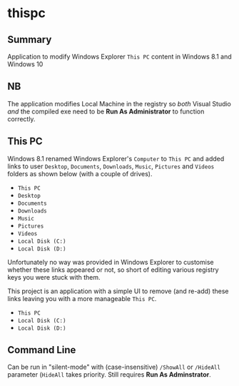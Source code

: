 thispc
======

## Summary ##

Application to modify Windows Explorer `This PC` content in Windows 8.1 and Windows 10

## NB ##

The application modifies Local Machine in the registry so *both* Visual Studio *and* the compiled exe need to be **Run As Administrator** to function correctly.

## This PC ##

Windows 8.1 renamed Windows Explorer's `Computer` to `This PC` and added links to user `Desktop`, `Documents`, `Downloads`, `Music`, `Pictures` and `Videos` folders as shown below (with a couple of drives).

- `This PC`
 - `Desktop`
 - `Documents`
 - `Downloads`
 - `Music`
 - `Pictures`
 - `Videos`
 - `Local Disk (C:)`
 - `Local Disk (D:)`

Unfortunately no way was provided in Windows Explorer to customise whether these links appeared or not, so short of editing various registry keys you were stuck with them.

This project is an application with a simple UI to remove (and re-add) these links leaving you with a more manageable `This PC`.

- `This PC`
 - `Local Disk (C:)`
 - `Local Disk (D:)`

## Command Line ##

Can be run in "silent-mode" with (case-insensitive) `/ShowAll` or `/HideAll` parameter (`HideAll` takes priority. Still requires **Run As Adminstrator**.
